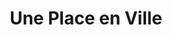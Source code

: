 ---
title: "Une Place en Ville"
url: /le-plessis-robinson/une-place-en-ville/
shop: Raumausstattung
---